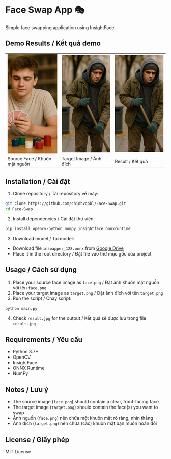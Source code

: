 # Face Swap App 🎭

Simple face swapping application using InsightFace.

## Demo Results / Kết quả demo

<table>
  <tr>
    <td><img src="face.png" width="250" alt="Source Face"></td>
    <td><img src="target.png" width="250" alt="Target Image"></td>
    <td><img src="result.jpg" width="250" alt="Result"></td>
  </tr>
  <tr>
    <td>Source Face / Khuôn mặt nguồn</td>
    <td>Target Image / Ảnh đích</td>
    <td>Result / Kết quả</td>
  </tr>
</table>

## Installation / Cài đặt

1. Clone repository / Tải repository về máy:
```bash
git clone https://github.com/chinhvqbbl/Face-Swap.git
cd Face-Swap
```

2. Install dependencies / Cài đặt thư viện:
```bash
pip install opencv-python numpy insightface onnxruntime
```

3. Download model / Tải model:
- Download file `inswapper_128.onnx` from [Google Drive](your_google_drive_link)
- Place it in the root directory / Đặt file vào thư mục gốc của project

## Usage / Cách sử dụng

1. Place your source face image as `face.png` / Đặt ảnh khuôn mặt nguồn với tên `face.png`
2. Place your target image as `target.png` / Đặt ảnh đích với tên `target.png`
3. Run the script / Chạy script:
```bash
python main.py
```
4. Check `result.jpg` for the output / Kết quả sẽ được lưu trong file `result.jpg`

## Requirements / Yêu cầu

- Python 3.7+
- OpenCV
- InsightFace
- ONNX Runtime
- NumPy

## Notes / Lưu ý

- The source image (`face.png`) should contain a clear, front-facing face
- The target image (`target.png`) should contain the face(s) you want to swap
- Ảnh nguồn (`face.png`) nên chứa một khuôn mặt rõ ràng, nhìn thẳng
- Ảnh đích (`target.png`) nên chứa (các) khuôn mặt bạn muốn hoán đổi

## License / Giấy phép

MIT License 
